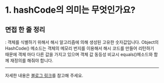 # 1. hashCode의 의미는 무엇인가요?

## 면접 한 줄 정리
: 객체를 식별하기 위해서 해시 알고리즘에 의해 생성된 고유한 숫자값입니다.
Object의 HashCode() 메소드는 객체의 메모리 번지를 이용해서 해시 코드를 만들어 리턴하기 때문에 객체 마다 다른 값을 가지고 있으며
객체 값 동등성 비교시 equals()메소드와 함께 재정의를 해줘야 합니다.

---

자세한 내용은 [블로그 링크](https://velog.io/@may_yun/JAVA-hashCode)를 참고해 주세요.
